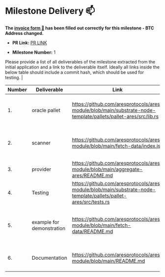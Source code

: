 # Milestone Delivery :mailbox:


**The [invoice form :pencil:](https://forms.gle/8Wx7nxtq8fKrsuEz8) has been filled out correctly for this milestone - BTC Address changed.**  

* **PR Link:** [PR LINK](https://github.com/w3f/Open-Grants-Program/pull/71)

* **Milestone Number:** 1

Please provide a list of all deliverables of the milestone extracted from the initial application and a link to the deliverable itself. Ideally all links inside the below table should include a commit hash, which should be used for testing.                                                               |

| Number | Deliverable | Link | Notes |
| ------------- | ------------- | ------------- | ------------- |
| 1. | oracle pallet | https://github.com/aresprotocols/ares-module/blob/main/substrate-node-template/pallets/pallet-ares/src/lib.rs | read storage,event, error and module define |
| 2. | scanner | https://github.com/aresprotocols/ares-module/blob/main/fetch-data/index.js| scan transaction event and request http api |
| 3. | provider | https://github.com/aresprotocols/ares-module/blob/main/aggregate-ares/README.md | fetch huobi and okex price |
| 4. | Testing | https://github.com/aresprotocols/ares-module/blob/main/substrate-node-template/pallets/pallet-ares/src/tests.rs|test module method |
| 5. | example for demonstration | https://github.com/aresprotocols/ares-module/blob/main/fetch-data/README.md|listen for event requests and  aggregate price to oracle|
| 6. | Documentation | https://github.com/aresprotocols/ares-module/blob/main/README.md  |these modules related and how to used|
